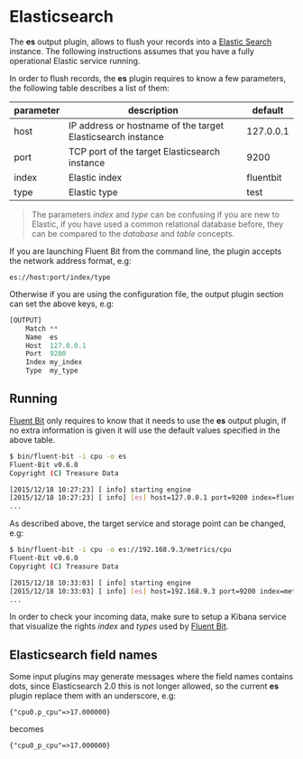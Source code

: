 # Elasticsearch

The __es__ output plugin, allows to flush your records into a [Elastic Search](http://www.elastic.co) instance. The following instructions assumes that you have a fully operational Elastic service running.

In order to flush records, the __es__ plugin requires to know a few parameters, the following table describes a list of them:

| parameter   | description          | default           |
|-------------|----------------------|-------------------|
| host        | IP address or hostname of the target Elasticsearch instance | 127.0.0.1 |
| port        | TCP port of the target Elasticsearch instance | 9200 |
| index       | Elastic index | fluentbit |
| type        | Elastic type      | test      |

> The parameters _index_ and _type_ can be confusing if you are new to Elastic, if you have used a common relational database before, they can be compared to the _database_ and _table_ concepts.

If you are launching Fluent Bit from the command line, the plugin accepts the network address format, e.g:

```
es://host:port/index/type
```

Otherwise if you are using the configuration file, the output plugin section can set the above keys, e.g:

```Python
[OUTPUT]
    Match **
    Name  es
    Host  127.0.0.1
    Port  9200
    Index my_index
    Type  my_type
```

## Running

[Fluent Bit](http://fluentbit.io) only requires to know that it needs to use the __es__ output plugin, if no extra information is given it will use the default values specified in the above table.

```bash
$ bin/fluent-bit -i cpu -o es
Fluent-Bit v0.6.0
Copyright (C) Treasure Data

[2015/12/18 10:27:23] [ info] starting engine
[2015/12/18 10:27:23] [ info] [es] host=127.0.0.1 port=9200 index=fluentbit type=test
...
```

As described above, the target service and storage point can be changed, e.g:

```bash
$ bin/fluent-bit -i cpu -o es://192.168.9.3/metrics/cpu
Fluent-Bit v0.6.0
Copyright (C) Treasure Data

[2015/12/18 10:33:03] [ info] starting engine
[2015/12/18 10:33:03] [ info] [es] host=192.168.9.3 port=9200 index=metrics type=cpu
...
```

In order to check your incoming data, make sure to setup a Kibana service that visualize the rights _index_ and _types_ used by [Fluent Bit](http://fluentbit.io).

## Elasticsearch field names

Some input plugins may generate messages where the field names contains dots, since Elasticsearch 2.0 this is not longer allowed, so the current __es__ plugin replace them with an underscore, e.g:

```
{"cpu0.p_cpu"=>17.000000}
```

becomes

```
{"cpu0_p_cpu"=>17.000000}
```
